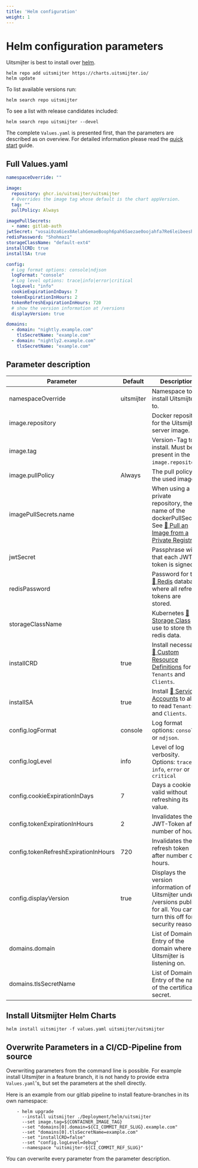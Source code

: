 ```yaml
---
title: 'Helm configuration'
weight: 1
---
```


# Helm configuration parameters

Uitsmijter is best to install over [helm](https://helm.sh).

```shell
helm repo add uitsmijter https://charts.uitsmijter.io/
helm update
```

To list available versions run: 

```shell
helm search repo uitsmijter
```

To see a list with release candidates included: 

```shell
helm search repo uitsmijter --devel
```


The complete `Values.yaml` is presented first, than the parameters are described as on overview. For detailed
information please read the [quick start](/general/quickstart) guide.

## Full Values.yaml

```yaml
namespaceOverride: ""

image:
  repository: ghcr.io/uitsmijter/uitsmijter
  # Overrides the image tag whose default is the chart appVersion.
  tag: ""
  pullPolicy: Always

imagePullSecrets:
  - name: gitlab-auth
jwtSecret: "vosai0za6iex8AelahGemaeBooph6pah6Saezae0oojahfa7Re6leibeeshiu8ie"
redisPassword: "Shohmaz1"
storageClassName: "default-ext4"
installCRD: true
installSA: true

config:
  # Log format options: console|ndjson
  logFormat: "console"
  # Log level options: trace|info|error|critical
  logLevel: "info"
  cookieExpirationInDays: 7
  tokenExpirationInHours: 2
  tokenRefreshExpirationInHours: 720
  # show the version information at /versions
  displayVersion: true

domains:
  - domain: "nightly.example.com"
    tlsSecretName: "example.com"
  - domain: "nightly2.example.com"
    tlsSecretName: "example.com"
```

## Parameter description

| Parameter                            | Default    | Description                                                                                                                                                                                              |
|--------------------------------------|------------|----------------------------------------------------------------------------------------------------------------------------------------------------------------------------------------------------------|
| namespaceOverride                    | uitsmijter | Namespace to install Uitsmijter to.                                                                                                                                                                      | 
| image.repository                     |            | Docker repository for the Uitsmijter server image.                                                                                                                                                       |
| image.tag                            |            | Version-Tag to install. Must be present in the `image.repository`.                                                                                                                                       |
| image.pullPolicy                     | Always     | The pull policy of the used image.                                                                                                                                                                       |
| imagePullSecrets.name                |            | When using a private repository, the name of the dockerPullSecret. See [🔗 Pull an Image from a Private Registry](https://kubernetes.io/docs/tasks/configure-pod-container/pull-image-private-registry/) |
| jwtSecret                            |            | Passphrase with that each JWT-token is signed.                                                                                                                                                           |
| redisPassword                        |            | Password for the [🔗 Redis](https://redis.io) database where all refresh tokens are stored.                                                                                                              |
| storageClassName                     |            | Kubernetes [🔗 Storage Class](https://kubernetes.io/docs/concepts/storage/storage-classes/) to use to store the redis data.                                                                              |
| installCRD                           | true       | Install necessary [🔗 Custom Resource Definitions](https://kubernetes.io/docs/tasks/extend-kubernetes/custom-resources/custom-resource-definitions/) for `Tenants` and `Clients`.                        |
| installSA                            | true       | Install [🔗 Service Accounts](https://kubernetes.io/docs/reference/access-authn-authz/service-accounts-admin/) to allow to read `Tenants` and `Clients`.                                                 |
| config.logFormat                     | console    | Log format options: `console` or `ndjson`.                                                                                                                                                               |                                                                                                                                                                                                         |
| config.logLevel                      | info       | Level of log verbosity. Options: `trace`, `info`, `error` or `critical`                                                                                                                                  |
| config.cookieExpirationInDays        | 7          | Days a cookie is valid without refreshing its value.                                                                                                                                                     |
| config.tokenExpirationInHours        | 2          | Invalidates the JWT-Token after number of hours.                                                                                                                                                         |
| config.tokenRefreshExpirationInHours | 720        | Invalidates the refresh token after number of hours.                                                                                                                                                     |
| config.displayVersion                | true       | Displays the version information of Uitsmijter under /versions publicly for all. You can turn this off for security reasons.                                                                             |
| domains.domain                       |            | List of Domains. Entry of the domain where Uitsmijter is listening on.                                                                                                                                   |
| domains.tlsSecretName                |            | List of Domains. Entry of the name of the certificate secret.                                                                                                                                            |

## Install Uitsmijter Helm Charts

```shell
helm install uitsmijter -f values.yaml uitsmijter/uitsmijter
```


## Overwrite Parameters in a CI/CD-Pipeline from source

Overwriting parameters from the command line is possible. For example install Uitsmijter in a feature branch, it is not
handy to provide extra `Values.yaml`'s, but set the parameters at the shell directly.

Here is an example from our gitlab pipeline to install feature-branches in its own namespace:

```shell
    - helm upgrade
      --install uitsmijter ./Deployment/helm/uitsmijter
      --set image.tag=${CONTAINER_IMAGE_TAG}
      --set "domains[0].domain=${CI_COMMIT_REF_SLUG}.example.com"
      --set "domains[0].tlsSecretName=example.com"
      --set "installCRD=false"
      --set "config.logLevel=debug"
      --namespace "uitsmijter-${CI_COMMIT_REF_SLUG}"
```

You can overwrite every parameter from the parameter description.
